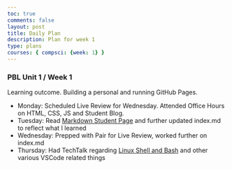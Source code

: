 ```yaml
---
toc: true
comments: false
layout: post
title: Daily Plan
description: Plan for week 1
type: plans
courses: { compsci: {week: 1} }
---
```


### PBL Unit 1 / Week 1
Learning outcome. Building a personal and running GitHub Pages.
- Monday: Scheduled Live Review for Wednesday. Attended Office Hours on HTML, CSS, JS and Student Blog.
- Tuesday: Read [Markdown Student Page](https://nighthawkcoders.github.io/teacher//c4.3/c5.0/2023/08/17/markdown-html_fragments.html) and further updated index.md to reflect what I learned
- Wednesday: Prepped with Pair for Live Review, worked further on index.md
- Thursday: Had TechTalk regarding [Linux Shell and Bash](https://nighthawkcoders.github.io/teacher//5.a/c4.1/2023/08/16/linux_shell_IPYNB_2_.html) and other various VSCode related things